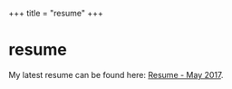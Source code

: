 +++
title = "resume"
+++

# resume

My latest resume can be found here: [Resume - May 2017](https://docs.google.com/document/d/1LhG6XsiTOs24upHLTtvKwmYZYFF3KN78W6EUat274ss/edit?usp=sharing).

